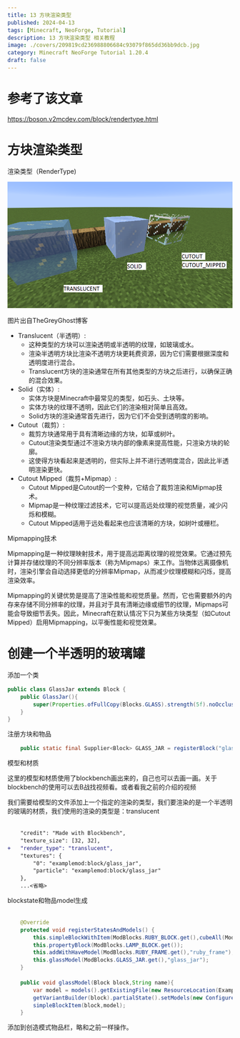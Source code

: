 ```yaml
---
title: 13 方块渲染类型
published: 2024-04-13
tags: [Minecraft, NeoForge, Tutorial]
description: 13 方块渲染类型 相关教程
image: ./covers/209819cd236988806684c93079f865dd36bb9dcb.jpg
category: Minecraft NeoForge Tutorial 1.20.4
draft: false
---
```

# 参考了该文章

https://boson.v2mcdev.com/block/rendertype.html

# 方块渲染类型

渲染类型（RenderType)

![alt text](image.png)

图片出自TheGreyGhost博客

- Translucent（半透明）:
    - 这种类型的方块可以渲染透明或半透明的纹理，如玻璃或水。
    - 渲染半透明方块比渲染不透明方块更耗费资源，因为它们需要根据深度和透明度进行混合。
    - Translucent方块的渲染通常在所有其他类型的方块之后进行，以确保正确的混合效果。
- Solid（实体）:
    - 实体方块是Minecraft中最常见的类型，如石头、土块等。
    - 实体方块的纹理不透明，因此它们的渲染相对简单且高效。
    - Solid方块的渲染通常首先进行，因为它们不会受到透明度的影响。
- Cutout（裁剪）:
    - 裁剪方块通常用于具有清晰边缘的方块，如草或树叶。
    - Cutout渲染类型通过不渲染方块内部的像素来提高性能，只渲染方块的轮廓。
    - 这使得方块看起来是透明的，但实际上并不进行透明度混合，因此比半透明渲染更快。
- Cutout Mipped（裁剪+Mipmap）:
    - Cutout Mipped是Cutout的一个变种，它结合了裁剪渲染和Mipmap技术。
    - Mipmap是一种纹理过滤技术，它可以提高远处纹理的视觉质量，减少闪烁和模糊。
    - Cutout Mipped适用于远处看起来也应该清晰的方块，如树叶或栅栏。

Mipmapping技术

Mipmapping是一种纹理映射技术，用于提高远距离纹理的视觉效果。它通过预先计算并存储纹理的不同分辨率版本（称为Mipmaps）来工作。当物体远离摄像机时，渲染引擎会自动选择更低的分辨率Mipmap，从而减少纹理模糊和闪烁，提高渲染效率。

Mipmapping的关键优势是提高了渲染性能和视觉质量。然而，它也需要额外的内存来存储不同分辨率的纹理，并且对于具有清晰边缘或细节的纹理，Mipmaps可能会导致细节丢失。因此，Minecraft在默认情况下只为某些方块类型（如Cutout Mipped）启用Mipmapping，以平衡性能和视觉效果。

# 创建一个半透明的玻璃罐

添加一个类

```java
public class GlassJar extends Block {
    public GlassJar(){
        super(Properties.ofFullCopy(Blocks.GLASS).strength(5f).noOcclusion());
    }
}


```
注册方块和物品

```java
    public static final Supplier<Block> GLASS_JAR = registerBlock("glass_jar", GlassJar::new);

```

模型和材质

这里的模型和材质使用了blockbench画出来的，自己也可以去画一画。关于blockbench的使用可以去B战找视频看。或者看我之前的介绍的视频

我们需要给模型的文件添加上一个指定的渲染的类型，我们要渲染的是一个半透明的玻璃的材质，我们使用的渲染的类型是：translucent

```diff

	"credit": "Made with Blockbench",
	"texture_size": [32, 32],
+ 	"render_type": "translucent",
	"textures": {
		"0": "examplemod:block/glass_jar",
		"particle": "examplemod:block/glass_jar"
	},
    ...<省略>
```

blockstate和物品model生成

```java

    @Override
    protected void registerStatesAndModels() {
        this.simpleBlockWithItem(ModBlocks.RUBY_BLOCK.get(),cubeAll(ModBlocks.RUBY_BLOCK.get()));
        this.propertyBlock(ModBlocks.LAMP_BLOCK.get());
        this.addWithHaveModel(ModBlocks.RUBY_FRAME.get(),"ruby_frame");
        this.glassModel(ModBlocks.GLASS_JAR.get(),"glass_jar");
    }

    public void glassModel(Block block,String name){
        var model = models().getExistingFile(new ResourceLocation(ExampleMod.MODID,name));
        getVariantBuilder(block).partialState().setModels(new ConfiguredModel(model));
        simpleBlockItem(block,model);
    }
```

添加到创造模式物品栏，略和之前一样操作。



